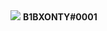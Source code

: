<img src="https://lanyard.cnrad.dev/api/1021115133466005525?hideStatus=true&idleMessage=Stay%20anonymous%20because%20you%20never%20know%20what%27s%20going%20to%20happen.%20Freedom%20is%20the%20dreams%20that%20sometimes%20limit%20you%20or%20that%20you%20love." href="">
<b>B1BXONTY#0001</b>
